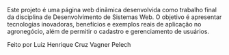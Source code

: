 Este projeto é uma página web dinâmica desenvolvida como trabalho final da disciplina de Desenvolvimento de Sistemas Web. 
O objetivo é apresentar tecnologias inovadoras, benefícios e exemplos reais de aplicação no agronegócio, além de permitir o cadastro e gerenciamento de usuários.

Feito por
        Luiz Henrique Cruz
        Vagner Pelech


